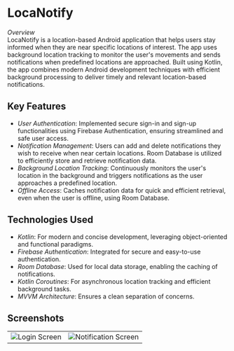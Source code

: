 # LocaNotify

*Overview*  
LocaNotify is a location-based Android application that helps users stay informed when they are near specific locations of interest. The app uses background location tracking to monitor the user's movements and sends notifications when predefined locations are approached. Built using Kotlin, the app combines modern Android development techniques with efficient background processing to deliver timely and relevant location-based notifications.

## Key Features
- *User Authentication*: Implemented secure sign-in and sign-up functionalities using Firebase Authentication, ensuring streamlined and safe user access.
- *Notification Management*: Users can add and delete notifications they wish to receive when near certain locations. Room Database is utilized to efficiently store and retrieve notification data.
- *Background Location Tracking*: Continuously monitors the user's location in the background and triggers notifications as the user approaches a predefined location.
- *Offline Access*: Caches notification data for quick and efficient retrieval, even when the user is offline, using Room Database.

## Technologies Used
- *Kotlin*: For modern and concise development, leveraging object-oriented and functional paradigms.
- *Firebase Authentication*: Integrated for secure and easy-to-use authentication.
- *Room Database*: Used for local data storage, enabling the caching of notifications.
- *Kotlin Coroutines*: For asynchronous location tracking and efficient background tasks.
- *MVVM Architecture*: Ensures a clean separation of concerns.

## Screenshots

|  |  |
|----------------------------|-------------------------------|
| ![Login Screen](https://github.com/user-attachments/assets/68499082-c16b-4905-828b-f223e9240cad) | ![Notification Screen](https://github.com/user-attachments/assets/778bdf21-42f4-46d0-b631-f92241875629) |
